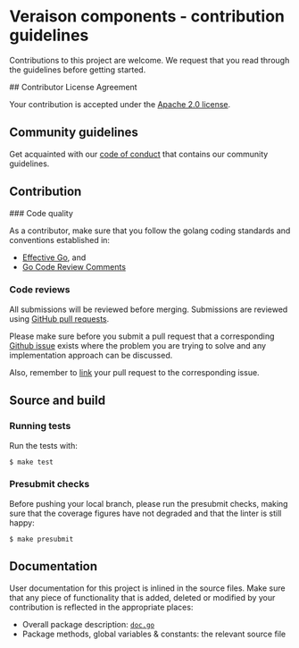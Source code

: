 # Veraison components - contribution guidelines

Contributions to this project are welcome. We request that you read through
the guidelines before getting started.

## Contributor License Agreement

Your contribution is accepted under the [Apache 2.0 license](LICENSE).

## Community guidelines

Get acquainted with our [code of conduct](CODE_OF_CONDUCT.md) that contains our
community guidelines.

## Contribution

### Code quality

As a contributor, make sure that you follow the golang coding standards and
conventions established in:
* [Effective Go](https://golang.org/doc/effective_go.html), and
* [Go Code Review Comments](https://github.com/golang/go/wiki/CodeReviewComments)

### Code reviews

All submissions will be reviewed before merging. Submissions are reviewed
using
[GitHub pull requests](https://help.github.com/articles/about-pull-requests/).

Please make sure before you submit a pull request that a corresponding
[Github issue](https://docs.github.com/en/free-pro-team@latest/github/managing-your-work-on-github/about-issues)
exists where the problem you are trying to solve and any implementation approach can be discussed.

Also, remember to
[link](https://docs.github.com/en/free-pro-team@latest/github/managing-your-work-on-github/linking-a-pull-request-to-an-issue)
your pull request to the corresponding issue.

## Source and build

### Running tests

Run the tests with:

```text
$ make test
```

### Presubmit checks

Before pushing your local branch, please run the presubmit checks, making
sure that the coverage figures have not degraded and that the linter is still
happy:

```
$ make presubmit
```

## Documentation

User documentation for this project is inlined in the source files. Make sure
that any piece of functionality that is added, deleted or modified by your
contribution is reflected in the appropriate places:
* Overall package description: [`doc.go`](doc.go)
* Package methods, global variables & constants: the relevant source file

